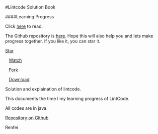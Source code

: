 #Lintcode Solution Book

####Learning Progress

Click [here](https://rwang23.gitbooks.io/lintcodebook/content/index.html) to read.

The Github repository is [here](https://github.com/rwang23/LintCodeBook). Hope this will also help you and lets make progress together. If you like it, you can star it.

<!-- Place this tag where you want the button to render. -->
<div>
<a class="github-button" href="https://github.com/rwang23/LintCodeBook" data-style="mega" data-count-href="/rwang23/LintCodeBook/stargazers" data-count-api="/repos/rwang23/LintCodeBook#stargazers_count" data-count-aria-label="# stargazers on GitHub" aria-label="Star rwang23/LintCodeBook on GitHub">Star</a>

&nbsp;&nbsp;
<a class="github-button" href="https://github.com/rwang23/LintCodeBook" data-style="mega" data-count-href="/rwang23/LintCodeBook/watchers" data-count-api="/repos/rwang23/LintCodeBook#subscribers_count" data-count-aria-label="# watchers on GitHub" aria-label="Watch rwang23/LintCodeBook on GitHub">Watch</a>

&nbsp;&nbsp;
<a class="github-button" href="https://github.com/rwang23/LintCodeBook/fork" data-style="mega" data-count-href="/rwang23/LintCodeBook/network" data-count-api="/repos/rwang23/LintCodeBook#forks_count" data-count-aria-label="# forks on GitHub" aria-label="Fork rwang23/LintCodeBook on GitHub">Fork</a>

&nbsp;&nbsp;
<a class="github-button" href="https://github.com/rwang23/LintCodeBook/archive/master.zip" data-style="mega" aria-label="Download rwang23/LintCodeBook on GitHub">Download</a>
</div>


Solution and explaination of lintcode.

This documents the time I my learning progress of LintCode.

All codes are in java.


[Repository on Github](https://github.com/rwang23/LintCodeBook)


Renfei

<!-- Place this tag right after the last button or just before your close body tag. -->
<script async defer id="github-bjs" src="https://buttons.github.io/buttons.js"></script>
